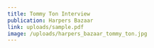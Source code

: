```yaml
---
title: Tommy Ton Interview
publication: Harpers Bazaar
link: uploads/sample.pdf
image: /uploads/harpers_bazaar_tommy_ton.jpg
---
```

